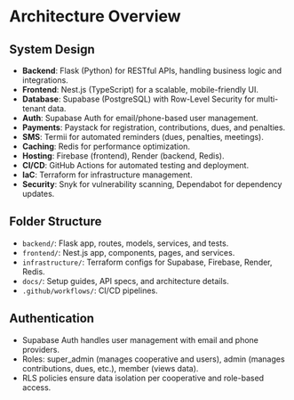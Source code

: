 # Architecture Overview

## System Design
- **Backend**: Flask (Python) for RESTful APIs, handling business logic and integrations.
- **Frontend**: Nest.js (TypeScript) for a scalable, mobile-friendly UI.
- **Database**: Supabase (PostgreSQL) with Row-Level Security for multi-tenant data.
- **Auth**: Supabase Auth for email/phone-based user management.
- **Payments**: Paystack for registration, contributions, dues, and penalties.
- **SMS**: Termii for automated reminders (dues, penalties, meetings).
- **Caching**: Redis for performance optimization.
- **Hosting**: Firebase (frontend), Render (backend, Redis).
- **CI/CD**: GitHub Actions for automated testing and deployment.
- **IaC**: Terraform for infrastructure management.
- **Security**: Snyk for vulnerability scanning, Dependabot for dependency updates.

## Folder Structure
- `backend/`: Flask app, routes, models, services, and tests.
- `frontend/`: Nest.js app, components, pages, and services.
- `infrastructure/`: Terraform configs for Supabase, Firebase, Render, Redis.
- `docs/`: Setup guides, API specs, and architecture details.
- `.github/workflows/`: CI/CD pipelines.

## Authentication
- Supabase Auth handles user management with email and phone providers.
- Roles: super_admin (manages cooperative and users), admin (manages contributions, dues, etc.), member (views data).
- RLS policies ensure data isolation per cooperative and role-based access.